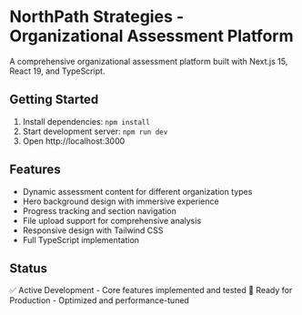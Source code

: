 # NorthPath Strategies - Organizational Assessment Platform

A comprehensive organizational assessment platform built with Next.js 15, React 19, and TypeScript.

## Getting Started

1. Install dependencies: `npm install`
2. Start development server: `npm run dev`
3. Open http://localhost:3000

## Features

- Dynamic assessment content for different organization types
- Hero background design with immersive experience
- Progress tracking and section navigation
- File upload support for comprehensive analysis
- Responsive design with Tailwind CSS
- Full TypeScript implementation

## Status

✅ Active Development - Core features implemented and tested
🚀 Ready for Production - Optimized and performance-tuned
